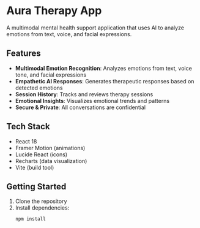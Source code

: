 # Aura Therapy App

A multimodal mental health support application that uses AI to analyze emotions from text, voice, and facial expressions.

## Features

- **Multimodal Emotion Recognition**: Analyzes emotions from text, voice tone, and facial expressions
- **Empathetic AI Responses**: Generates therapeutic responses based on detected emotions
- **Session History**: Tracks and reviews therapy sessions
- **Emotional Insights**: Visualizes emotional trends and patterns
- **Secure & Private**: All conversations are confidential

## Tech Stack

- React 18
- Framer Motion (animations)
- Lucide React (icons)
- Recharts (data visualization)
- Vite (build tool)

## Getting Started

1. Clone the repository
2. Install dependencies:
   ```bash
   npm install
